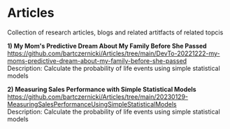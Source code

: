 # Articles

Collection of research articles, blogs and related artitfacts of related topcis


**1) My Mom's Predictive Dream About My Family Before She Passed**  
https://github.com/bartczernicki/Articles/tree/main/DevTo-20221222-my-moms-predictive-dream-about-my-family-before-she-passed  
Description: Calculate the probability of life events using simple statistical models 

**2) Measuring Sales Performance with Simple Statistical Models**  
https://github.com/bartczernicki/Articles/tree/main/20230129-MeasuringSalesPerformanceUsingSimpleStatisticalModels  
Description: Calculate the probability of life events using simple statistical models  
